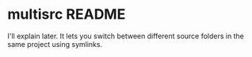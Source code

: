# multisrc README

I'll explain later. It lets you switch between different source folders in the same project using symlinks.